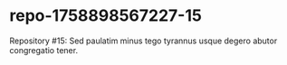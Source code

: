 # repo-1758898567227-15
Repository #15: Sed paulatim minus tego tyrannus usque degero abutor congregatio tener.
